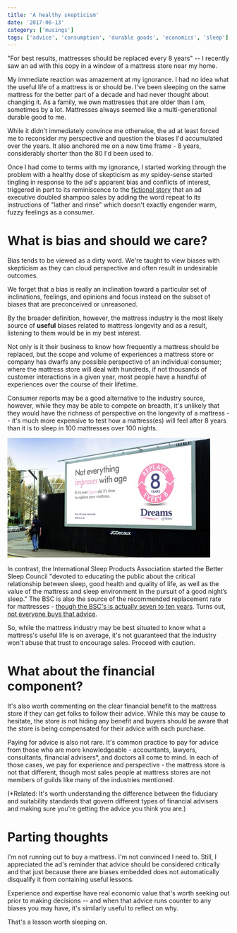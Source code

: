 ```yaml
---
title: 'A healthy skepticism'
date: '2017-06-13'
category: ['musings']
tags: ['advice', 'consumption', 'durable goods', 'economics', 'sleep']
---
```


"For best results, mattresses should be replaced every 8 years" -- I recently saw an ad with this copy in a window of a mattress store near my home.

My immediate reaction was amazement at my ignorance. I had no idea what the useful life of a mattress is or should be. I've been sleeping on the same mattress for the better part of a decade and had never thought about changing it. As a family, we own mattresses that are older than I am, sometimes by a lot. Mattresses always seemed like a multi-generational durable good to me.

While it didn't immediately convince me otherwise, the ad at least forced me to reconsider my perspective and question the biases I'd accumulated over the years. It also anchored me on a new time frame - 8 years, considerably shorter than the 80 I'd been used to.

Once I had come to terms with my ignorance, I started working through the problem with a healthy dose of skepticism as my spidey-sense started tingling in response to the ad's apparent bias and conflicts of interest, triggered in part to its reminiscence to the [fictional story](http://archive.fortune.com/magazines/fortune/fortune_archive/1999/10/11/267035/index.htm) that an ad executive doubled shampoo sales by adding the word repeat to its instructions of "lather and rinse" which doesn't exactly engender warm, fuzzy feelings as a consumer.

# What is bias and should we care?

Bias tends to be viewed as a dirty word. We're taught to view biases with skepticism as they can cloud perspective and often result in undesirable outcomes.

We forget that a bias is really an inclination toward a particular set of inclinations, feelings, and opinions and focus instead on the subset of biases that are preconceived or unreasoned.

By the broader definition, however, the mattress industry is the most likely source of **useful** biases related to mattress longevity and as a result, listening to them would be in my best interest.

Not only is it their business to know how frequently a mattress should be replaced, but the scope and volume of experiences a mattress store or company has dwarfs any possible perspective of an individual consumer; where the mattress store will deal with hundreds, if not thousands of customer interactions in a given year, most people have a handful of experiences over the course of their lifetime.

Consumer reports may be a good alternative to the industry source, however, while they may be able to compete on breadth, it's unlikely that they would have the richness of perspective on the longevity of a mattress -- it's much more expensive to test how a mattress(es) will feel after 8 years than it is to sleep in 100 mattresses over 100 nights.

![](./bed.jpg)

In contrast, the International Sleep Products Association started the Better Sleep Council "devoted to educating the public about the critical relationship between sleep, good health and quality of life, as well as the value of the mattress and sleep environment in the pursuit of a good night’s sleep." The BSC is also the source of the recommended replacement rate for mattresses - [though the BSC's is actually seven to ten years](http://bettersleep.org/mattress-education/replacing-a-mattress/). Turns out, [not everyone buys that advice](http://restonic.com/blog/mattress-myths-4876).

So, while the mattress industry may be best situated to know what a mattress's useful life is on average, it's not guaranteed that the industry won't abuse that trust to encourage sales. Proceed with caution.

# What about the financial component?

It's also worth commenting on the clear financial benefit to the mattress store if they can get folks to follow their advice. While this may be cause to hesitate, the store is not hiding any benefit and buyers should be aware that the store is being compensated for their advice with each purchase.

Paying for advice is also not rare. It's common practice to pay for advice from those who are more knowledgeable - accountants, lawyers, consultants, financial advisers\*, and doctors all come to mind. In each of those cases, we pay for experience and perspective - the mattress store is not that different, though most sales people at mattress stores are not members of guilds like many of the industries mentioned.

(\*Related: It's worth understanding the difference between the fiduciary and suitability standards that govern different types of financial advisers and making sure you're getting the advice you think you are.)

# Parting thoughts

I'm not running out to buy a mattress. I'm not convinced I need to. Still, I appreciated the ad's reminder that advice should be considered critically and that just because there are biases embedded does not automatically disqualify it from containing useful lessons.

Experience and expertise have real economic value that's worth seeking out prior to making decisions -- and when that advice runs counter to any biases you may have, it's similarly useful to reflect on why.

That's a lesson worth sleeping on.
